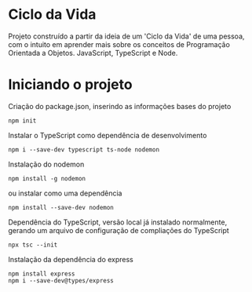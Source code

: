 # Ciclo da Vida
Projeto construído a partir da ideia de um 'Ciclo da Vida' de uma pessoa, com o intuito em aprender mais sobre os conceitos de Programação Orientada a Objetos. JavaScript, TypeScript e Node.

# Iniciando o projeto 
Criação do package.json, inserindo as informações bases do projeto
```
npm init 
```

Instalar o TypeScript como dependência de desenvolvimento
```
npm i --save-dev typescript ts-node nodemon
```

Instalação do nodemon
```
npm install -g nodemon
```

ou instalar como uma dependência 
```
npm install --save-dev nodemon
```

Dependência do TypeScript, versão local já instalado normalmente, gerando um arquivo de configuração de compliações do TypeScript
```
npx tsc --init
```

Instalação da dependência do express
```
npm install express
npm i --save-dev@types/express
```



